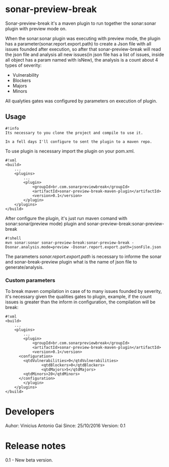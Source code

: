 # sonar-preview-break

Sonar-preview-break it's a maven plugin to run together the sonar:sonar plugin with preview mode on.

When the sonar:sonar plugin was executing with preview mode, the plugin has a parameter(sonar.report.export.path) to create a Json file with all issues founded after execution, so after that sonar-preview-break will read the json file and analysis all new issues(in json file has a list of issues, inside all object has a param named with isNew), the analysis is a count about 4 types of severity:

* Vulnerability
* Blockers
* Majors
* Minors

All qualyties gates was configured by parameters on execution of plugin.

## Usage ##

```
#!info
Its necessary to you clone the project and compile to use it.

In a fell days I'll configure to sent the plugin to a maven repo.

```

To use plugin is necessary import the plugin on your pom.xml.


```
#!xml
<build>
	...
	<plugins>
		...
		<plugin>
			<groupId>br.com.sonarpreviewbreak</groupId>
			<artifactId>sonar-preview-break-maven-plugin</artifactId>
			<version>0.1</version>
		</plugin>
	</plugins>
</build>
```

After configure the plugin, it's just run maven comand with sonar:sonar(preview mode) plugin and sonar-preview-break:sonar-preview-break

```
#!shell
mvn sonar:sonar sonar-preview-break:sonar-preview-break -Dsonar.analysis.mode=preview -Dsonar.report.export.path=jsonFile.json
```

The parameters *sonar.report.export.path* is necessary to informe the sonar and sonar-break-preview plugin what is the name of json file to generate/analysis.

### Custom parameters

To break maven compilation in case of to many issues founded by severity, it's necessary given the qualities gates to plugin, example, if the count issues is greater than the inform in configuration, the compilation will be break:

```
#!xml
<build>
	...
	<plugins>
		...
		<plugin>
			<groupId>br.com.sonarpreviewbreak</groupId>
			<artifactId>sonar-preview-break-maven-plugin</artifactId>
			<version>0.1</version>
      <configuration>
        <qtdVulnerabilities>0</qtdVulnerabilities>
				<qtdBlockers>0</qtdBlockers>
				<qtdMajors>5</qtdMajors>
        <qtdMinors>20</qtdMinors>
      </configuration>
		</plugin>
	</plugins>
</build>
```

# Developers

Auhor: Vinicius Antonio Gai
Since: 25/10/2016
Version: 0.1

# Release notes

0.1 - New beta version.
